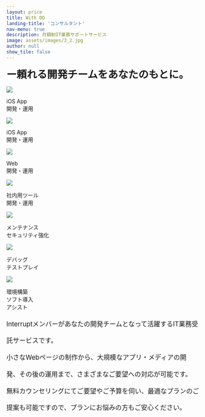 ```yaml
---
layout: price
title: With DO 
landing-title: 'コンサルタント'
nav-menu: true
description: 月額制IT業務サポートサービス
image: assets/images/3_2.jpg
author: null
show_tile: false
---
```

<span style="font-weight:bold;font-size:1.9em;margin-bottom:40px;">ー頼れる開発チームをあなたのもとに。</span><br>
<div class="withdoimages">
<div><img src="/assets/images/icons8/icons8-apple-app-store-250.png"/><p>iOS App<br>開発・運用</p></div>
<div><img src="/assets/images/icons8/icons8-androidos-512.png"/><p>iOS App<br>開発・運用</p></div>
<div><img src="/assets/images/icons8/icons8-ww-64.png"/><p>Web<br>開発・運用</p></div>
<div><img src="/assets/images/icons8/icons8-service-512.png"/><p>社内用ツール<br>開発・運用</p></div>
<div><img src="/assets/images/icons8/icons8-security-100.png"/><p>メンテナンス<br>セキュリティ強化</p></div>
<div><img src="/assets/images/icons8/icons8-todo-100.png"/><p>デバッグ<br>テストプレイ</p></div>
<div><img src="/assets/images/icons8/icons8-cs-90.png"/><p>環境構築<br>ソフト導入<br>アシスト</p></div>
</div>

<span style="font-weight:normal;font-size:1.2em;line-height:2.6em;margin-top: 50px;">
Interruptメンバーがあなたの開発チームとなって活躍するIT業務受託サービスです。<br>
小さなWebページの制作から、大規模なアプリ・メディアの開発、その後の運用まで、さまざまなご要望への対応が可能です。<br>
無料カウンセリングにてご要望やご予算を伺い、最適なプランのご提案も可能ですので、プランにお悩みの方もご安心ください。<br>
</span><br>

